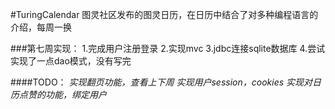 #TuringCalendar
图灵社区发布的图灵日历，在日历中结合了对多种编程语言的介绍，每周一换

###第七周实现：
    1.完成用户注册登录
    2.实现mvc
    3.jdbc连接sqlite数据库
    4.尝试实现了一点dao模式，没有写完
    
    

####TODO：
*实现翻页功能，查看上下周*
*实现用户session，cookies*
*实现对日历点赞的功能，绑定用户*
